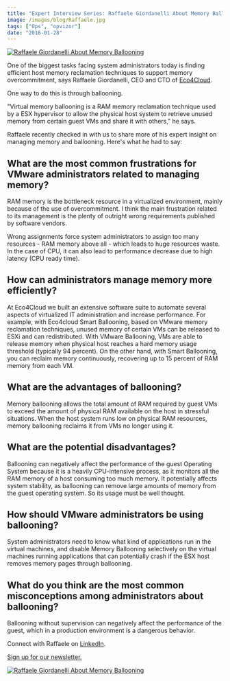 ```yaml
---
title: "Expert Interview Series: Raffaele Giordanelli About Memory Ballooning"
image: /images/blog/Raffaele.jpg
tags: ["Ops", "opvizor"]
date: "2016-01-28"
---
```


[![Raffaele Giordanelli About Memory Ballooning](/images/blog/Raffaele.jpg)](https://www.linkedin.com/in/giordanelli)

One of the biggest tasks facing system administrators today is finding efficient host memory reclamation techniques to support memory overcommitment, says Raffaele Giordanelli, CEO and CTO of [Eco4Cloud](http://www.eco4cloud.com/).

One way to do this is through ballooning.

"Virtual memory ballooning is a RAM memory reclamation technique used by a ESX hypervisor to allow the physical host system to retrieve unused memory from certain guest VMs and share it with others," he says.

Raffaele recently checked in with us to share more of his expert insight on managing memory and ballooning. Here's what he had to say:

## What are the most common frustrations for VMware administrators related to managing memory?

RAM memory is the bottleneck resource in a virtualized environment, mainly because of the use of overcommitment. I think the main frustration related to its management is the plenty of outright wrong requirements published by software vendors.

Wrong assignments force system administrators to assign too many resources - RAM memory above all - which leads to huge resources waste. In the case of CPU, it can also lead to performance decrease due to high latency (CPU ready time).

## How can administrators manage memory more efficiently?

At Eco4Cloud we built an extensive software suite to automate several aspects of virtualized IT administration and increase performance. For example, with Eco4cloud Smart Ballooning, based on VMware memory reclamation techniques, unused memory of certain VMs can be released to ESXi and can redistributed. With VMware Ballooning, VMs are able to release memory when physical host reaches a hard memory usage threshold (typically 94 percent). On the other hand, with Smart Ballooning, you can reclaim memory continuously, recovering up to 15 percent of RAM memory from each VM.

## What are the advantages of ballooning?

Memory ballooning allows the total amount of RAM required by guest VMs to exceed the amount of physical RAM available on the host in stressful situations. When the host system runs low on physical RAM resources, memory ballooning reclaims it from VMs no longer using it.

## What are the potential disadvantages?

Ballooning can negatively affect the performance of the guest Operating System because it is a heavily CPU-intensive process, as it monitors all the RAM memory of a host consuming too much memory. It potentially affects system stability, as ballooning can remove large amounts of memory from the guest operating system. So its usage must be well thought.

## How should VMware administrators be using ballooning?

System administrators need to know what kind of applications run in the virtual machines, and disable Memory Ballooning selectively on the virtual machines running applications that can potentially crash if the ESX host removes memory pages through ballooning.

## What do you think are the most common misconceptions among administrators about ballooning?

Ballooning without supervision can negatively affect the performance of the guest, which in a production environment is a dangerous behavior.

Connect with Raffaele on [LinkedIn](https://www.linkedin.com/in/giordanelli).

[Sign up for our newsletter.](http://opvizor.us6.list-manage.com/subscribe?u=5e67b89e18341af0e8844b002&id=1e918cd24e)

[![Raffaele Giordanelli About Memory Ballooning](/images/blog/Raffaele.jpg)](https://www.linkedin.com/in/giordanelli)
